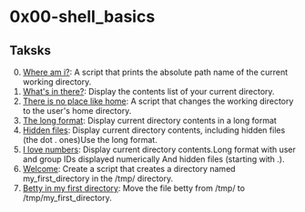 # 0x00-shell_basics

## Taksks

0. [Where am  i?](./0-current_working_directory): A script that prints the absolute path name of the current working directory.
1. [What's in there?](./1-listit): Display the contents list of your current directory.
2. [There is no place like home](./2-bring_me_home): A script that changes  the working directory to the user's home directory.
3. [The long format](./3-listfiles): Display current directory contents in a long format
4. [Hidden files](./4-listmorefiles): Display current directory contents, including hidden files (the dot . ones)Use the long format.
5. [I love numbers](./5-listfilesdigitonly): Display current directory contents.Long format with user and group IDs displayed numerically And hidden files (starting with .).
6. [Welcome](./6-firstdirectory): Create a script that creates a directory named my_first_directory in the /tmp/ directory.
7. [Betty in my first directory](./7-movethatfile): Move the file betty from /tmp/ to /tmp/my_first_directory.
